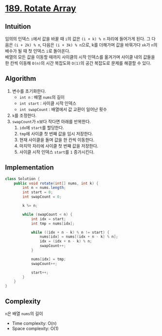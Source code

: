 # [189. Rotate Array](https://leetcode.com/problems/rotate-array/)

## Intuition
임의의 인덱스 `i`에서 값을 바꿀 때 `i`의 값은 `(i + k) % n` 자리에 들어가게 된다. 
그 다음은 `(i + 2k) % n`, 다음은 `(i + 3k) % n`으로, k를 더해가며 값을 바꿔가다 `xk`가 `n`의 배수가 될 때 첫 인덱스 `i`로 돌아온다.\
배열의 모든 값을 이동할 때까지 사이클의 시작 인덱스를 옮겨가며 사이클 내의 값들을 한 칸씩 이동해 `O(n)`의 시간 복잡도와 `O(1)`의 공간 복잡도로 문제를 해결할 수 있다.

## Algorithm
1. 변수를 초기화한다.
   - `int n` : 배열 `nums`의 길이
   - `int start` : 사이클 시작 인덱스
   - `int swapCount` : 배열에서 값 교환이 일어난 횟수
2. `k`를 조정한다.
3. `swapCount`가 `n`보다 작다면 아래를 반복한다.
   1. `idx`에 `start`를 할당한다.
   2. `tmp`에 사이클 첫 번째 값을 임시 저장한다.
   3. 현재 사이클을 돌며 값을 한 칸씩 이동한다.
   4. 마지막 자리에 사이클 첫 번째 값을 저장한다.
   5. 사이클 시작 인덱스 `start`를 `1` 증가시킨다.

## Implementation
```java
class Solution {
    public void rotate(int[] nums, int k) {
        int n = nums.length;
        int start = 0;
        int swapCount = 0;

        k %= n;

        while (swapCount < n) {
            int idx = start;
            int tmp = nums[idx];

            while ((idx + n - k) % n != start) {
                nums[idx] = nums[(idx + n - k) % n];
                idx = (idx + n - k) % n;
                swapCount++;
            }

            nums[idx] = tmp;
            swapCount++;

            start++;
        }
    }
}
```

## Complexity
`n`은 배열 `nums`의 길이
- Time complexity: O(n)
- Space complexity: O(1)

